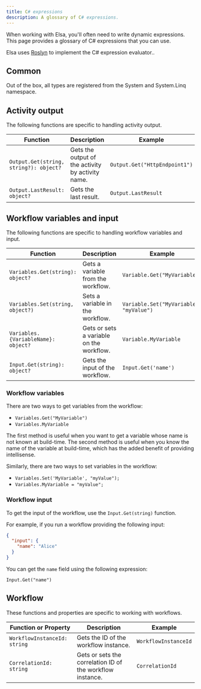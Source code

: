 ```yaml
---
title: C# expressions
description: A glossary of C# expressions.
---
```


When working with Elsa, you'll often need to write dynamic expressions. This page provides a glossary of C# expressions that you can use.

Elsa uses [Roslyn](https://github.com/dotnet/roslyn) to implement the C# expression evaluator..

## Common

Out of the box, all types are registered from the System and System.Linq namespace. 

## Activity output

The following functions are specific to handling activity output.

| Function                                | Description                                       | Example                          |
|-----------------------------------------|---------------------------------------------------|----------------------------------|
| `Output.Get(string, string?): object?` | Gets the output of the activity by activity name. | `Output.Get("HttpEndpoint1")`   |
| `Output.LastResult: object?`            | Gets the last result.                             | `Output.LastResult`              |

## Workflow variables and input

The following functions are specific to handling workflow variables and input.

| Function                            | Description                                | Example                                 |
|-------------------------------------|--------------------------------------------|-----------------------------------------|
| `Variables.Get(string): object?`    | Gets a variable from the workflow.         | `Variable.Get("MyVariable")`            |
| `Variables.Set(string, object?)`    | Sets a variable in the workflow.           | `Variable.Set("MyVariable", "myValue")` |
| `Variables.{VariableName}: object?` | Gets or sets a variable on the workflow.   | `Variable.MyVariable`                   |
| `Input.Get(string): object?`        | Gets the input of the workflow.            | `Input.Get('name')`                     |

### Workflow variables

There are two ways to get variables from the workflow:

- `Variables.Get("MyVariable")`
- `Variables.MyVariable`

The first method is useful when you want to get a variable whose name is not known at build-time.
The second method is useful when you know the name of the variable at build-time, which has the added benefit of providing intellisense.

Similarly, there are two ways to set variables in the workflow:

- `Variables.Set('MyVariable', "myValue");`
- `Variables.MyVariable = "myValue";`

### Workflow input

To get the input of the workflow, use the `Input.Get(string)` function.

For example, if you run a workflow providing the following input:

```json
{
  "input": {
    "name": "Alice"
  }
}
```

You can get the `name` field using the following expression:

```clike
Input.Get("name")
```

## Workflow

These functions and properties are specific to working with workflows. 

| Function or Property         | Description                                                     | Example                                             |
|------------------------------|-----------------------------------------------------------------|-----------------------------------------------------|
| `WorkflowInstanceId: string` | Gets the ID of the workflow instance.                           | `WorkflowInstanceId`                                |
| `CorrelationId: string`      | Gets or sets the correlation ID of the workflow instance.       | `CorrelationId`                                     |
